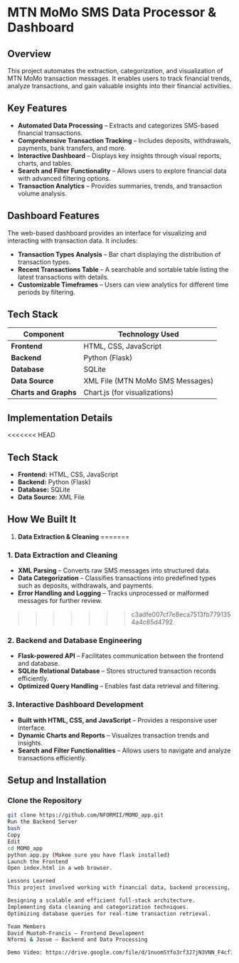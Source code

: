 # MTN MoMo SMS Data Processor & Dashboard  

## Overview  
This project automates the extraction, categorization, and visualization of MTN MoMo transaction messages. It enables users to track financial trends, analyze transactions, and gain valuable insights into their financial activities.  

## Key Features  
- **Automated Data Processing** – Extracts and categorizes SMS-based financial transactions.  
- **Comprehensive Transaction Tracking** – Includes deposits, withdrawals, payments, bank transfers, and more.  
- **Interactive Dashboard** – Displays key insights through visual reports, charts, and tables.  
- **Search and Filter Functionality** – Allows users to explore financial data with advanced filtering options.  
- **Transaction Analytics** – Provides summaries, trends, and transaction volume analysis.  

## Dashboard Features  
The web-based dashboard provides an interface for visualizing and interacting with transaction data. It includes:  

- **Transaction Types Analysis** – Bar chart displaying the distribution of transaction types.  
- **Recent Transactions Table** – A searchable and sortable table listing the latest transactions with details.  
- **Customizable Timeframes** – Users can view analytics for different time periods by filtering.  

## Tech Stack  
| Component  | Technology Used  |  
|------------|-----------------|  
| **Frontend**  | HTML, CSS, JavaScript  |  
| **Backend**  | Python (Flask)  |  
| **Database**  | SQLite  |  
| **Data Source**  | XML File (MTN MoMo SMS Messages)  |  
| **Charts and Graphs**  | Chart.js (for visualizations)  |  

## Implementation Details  

<<<<<<< HEAD
## Tech Stack
- **Frontend:** HTML, CSS, JavaScript
- **Backend:** Python (Flask)
- **Database:** SQLite
- **Data Source:** XML File

## How We Built It
1. **Data Extraction & Cleaning** 
=======
### 1. Data Extraction and Cleaning  
- **XML Parsing** – Converts raw SMS messages into structured data.  
- **Data Categorization** – Classifies transactions into predefined types such as deposits, withdrawals, and payments.  
- **Error Handling and Logging** – Tracks unprocessed or malformed messages for further review.  
>>>>>>> c3adfe007cf7e8eca7513fb7791354a4c65d4792

### 2. Backend and Database Engineering  
- **Flask-powered API** – Facilitates communication between the frontend and database.  
- **SQLite Relational Database** – Stores structured transaction records efficiently.  
- **Optimized Query Handling** – Enables fast data retrieval and filtering.  

### 3. Interactive Dashboard Development  
- **Built with HTML, CSS, and JavaScript** – Provides a responsive user interface.  
- **Dynamic Charts and Reports** – Visualizes transaction trends and insights.  
- **Search and Filter Functionalities** – Allows users to navigate and analyze transactions efficiently.  

## Setup and Installation  

### Clone the Repository  
```bash
git clone https://github.com/NFORMII/MOMO_app.git
Run the Backend Server
bash
Copy
Edit
cd MOMO_app
python app.py (Makee sure you have flask installed)
Launch the Frontend
Open index.html in a web browser.

Lessons Learned
This project involved working with financial data, backend processing, and frontend visualization. The main challenges included:

Designing a scalable and efficient full-stack architecture.
Implementing data cleaning and categorization techniques.
Optimizing database queries for real-time transaction retrieval.

Team Members
David Muotoh-Francis – Frontend Development
Nformi & Josue – Backend and Data Processing

Demo Video: https://drive.google.com/file/d/1nuomSYfo3rf3J7jN3VNN_F4cf7hL8fRo/view?usp=sharing
